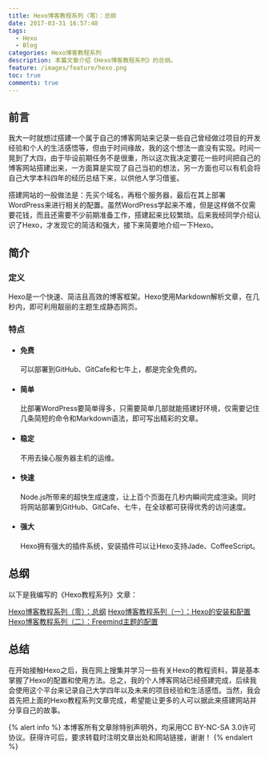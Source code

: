 ```yaml
---
title: Hexo博客教程系列（零）：总纲
date: 2017-03-31 16:57:48
tags:
  - Hexo
  - Blog
categories: Hexo博客教程系列
description: 本篇文章介绍《Hexo博客教程系列》的总纲。
feature: /images/feature/hexo.png
toc: true
comments: true
---
```


## 前言

我大一时就想过搭建一个属于自己的博客网站来记录一些自己曾经做过项目的开发经验和个人的生活感悟等，但由于时间缘故，我的这个想法一直没有实现。时间一晃到了大四，由于毕设前期任务不是很重，所以这次我决定要花一些时间把自己的博客网站搭建出来，一方面算是实现了自己当初的想法，另一方面也可以有机会将自己大学本科四年的经历总结下来，以供他人学习借鉴。

搭建网站的一般做法是：先买个域名，再租个服务器，最后在其上部署WordPress来进行相关的配置。虽然WordPress学起来不难，但是这样做不仅需要花钱，而且还需要不少前期准备工作，搭建起来比较繁琐。后来我经同学介绍认识了Hexo，才发现它的简洁和强大，接下来简要地介绍一下Hexo。

<!--more-->

## 简介

### 定义

Hexo是一个快速、简洁且高效的博客框架。Hexo使用Markdown解析文章，在几秒内，即可利用靓丽的主题生成静态网页。

### 特点

- #### 免费

  可以部署到GitHub、GitCafe和七牛上，都是完全免费的。

- #### 简单

  比部署WordPress要简单得多，只需要简单几部就能搭建好环境，仅需要记住几条简短的命令和Markdown语法，即可写出精彩的文章。

- #### 稳定

  不用去操心服务器主机的运维。

- #### 快速

  Node.js所带来的超快生成速度，让上百个页面在几秒内瞬间完成渲染。同时将网站部署到GitHub、GitCafe、七牛，在全球都可获得优秀的访问速度。

- #### 强大

  Hexo拥有强大的插件系统，安装插件可以让Hexo支持Jade、CoffeeScript。

## 总纲

以下是我编写的《Hexo教程系列》文章：

[Hexo博客教程系列（零）：总纲](http://myyerrol.io/zh-cn/2017/03/31/hexo_tutorial_0_superclass/)
[Hexo博客教程系列（一）：Hexo的安装和配置](http://myyerrol.io/zh-cn/2017/03/31/hexo_tutorial_1_installation_and_configuration/)
[Hexo博客教程系列（二）：Freemind主题的配置](http://myyerrol.io/zh-cn/2017/06/07/hexo_tutorial_2_freemind_configuration/)

## 总结

在开始接触Hexo之后，我在网上搜集并学习一些有关Hexo的教程资料，算是基本掌握了Hexo的配置和使用方法。总之，我的个人博客网站已经搭建完成，后续我会使用这个平台来记录自己大学四年以及未来的项目经验和生活感悟。当然，我会首先把上面的Hexo教程系列文章完成，希望能让更多的人可以据此来搭建网站并分享自己的故事。

{% alert info %}
本博客所有文章除特别声明外，均采用CC BY-NC-SA 3.0许可协议。获得许可后，要求转载时注明文章出处和网站链接，谢谢！
{% endalert %}
